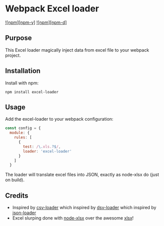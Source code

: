 # Webpack Excel loader

[![npm][npm-v]][npm-url]
[![npm][npm-d]][npm-url]


## Purpose
This Excel loader magically inject data from excel file to your webpack project.

## Installation

Install with npm:

```
npm install excel-loader
```

## Usage

Add the excel-loader to your webpack configuration:

``` javascript
const config = {
  module: {
    rules: [
      {
        test: /\.xls.?$/,
        loader: 'excel-loader'
      }
    ]
  }
```

The loader will translate excel files into JSON, exactly as node-xlsx do (just on build).


## Credits

* Inspired by [csv-loader](https://github.com/theplatapi/csv-loader) which inspired by [dsv-loader](https://github.com/wbkd/dsv-loader) which inspired by [json-loader](https://github.com/webpack-contrib/json-loader)
* Excel slurping done with [node-xlsx](https://github.com/mgcrea/node-xlsx) over the awesome [xlsx](https://github.com/SheetJS/js-xlsx)!

[npm-url]: https://npmjs.com/package/excel-loader